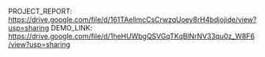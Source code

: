 PROJECT_REPORT: https://drive.google.com/file/d/161TAellmcCsCrwzqUoey8rH4bdjojide/view?usp=sharing
DEMO_LINK: https://drive.google.com/file/d/1heHUWbgQSVGqTKqBlNrNV33qu0z_W8F6/view?usp=sharing
